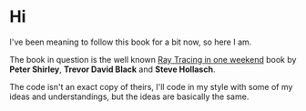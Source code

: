 # Hi
I've been meaning to follow this book for a bit now, so here I am.

The book in question is the well known [Ray Tracing in one weekend](https://raytracing.github.io/books/RayTracingInOneWeekend.html) book by  **Peter Shirley**, **Trevor David Black** and **Steve Hollasch**.

The code isn't an exact copy of theirs, I'll code in my style with some of my ideas and understandings, but the ideas are basically the same.
